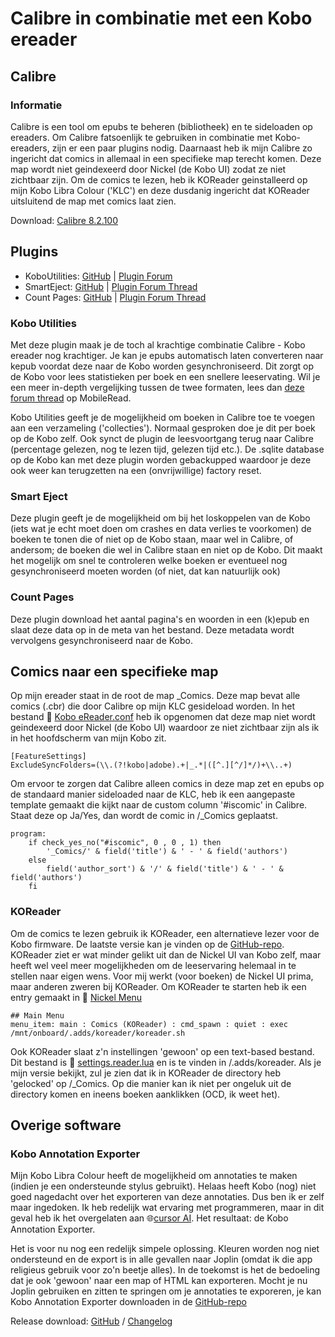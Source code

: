 # Calibre in combinatie met een Kobo ereader
## Calibre
### Informatie
Calibre is een tool om epubs te beheren (bibliotheek) en te sideloaden op ereaders. Om Calibre fatsoenlijk te gebruiken in combinatie met Kobo-ereaders, zijn er een paar plugins nodig. Daarnaast heb ik mijn Calibre zo ingericht dat comics in allemaal in een specifieke map terecht komen. Deze map wordt niet geindexeerd door Nickel (de Kobo UI) zodat ze niet zichtbaar zijn. Om de comics te lezen, heb ik KOReader geinstalleerd op mijn Kobo Libra Colour ('KLC') en deze dusdanig ingericht dat KOReader uitsluitend de map met comics laat zien. 

Download: [Calibre 8.2.100](https://calibre-ebook.com/download)

## Plugins

- KoboUtilities: [GitHub](https://github.com/majutsushi/kobo-utilities/tree/main) | [Plugin Forum](https://www.mobileread.com/forums/showthread.php?t=215339)
- SmartEject: [GitHub](https://github.com/JimmXinu/SmartEject) | [Plugin Forum Thread](https://www.mobileread.com/forums/showthread.php?t=192950&page=8)
- Count Pages: [GitHub](https://github.com/kiwidude68/calibre_plugins/tree/main/count_pages) | [Plugin Forum Thread](https://www.mobileread.com/forums/showthread.php?t=134000)


### Kobo Utilities
Met deze plugin maak je de toch al krachtige combinatie Calibre - Kobo ereader nog krachtiger. Je kan je epubs automatisch laten converteren naar kepub voordat deze naar de Kobo worden gesynchroniseerd. Dit zorgt op de Kobo voor lees statistieken per boek en een snellere leeservating. Wil je een meer in-depth vergelijking tussen de twee formaten, lees dan [deze forum thread](https://www.mobileread.com/forums/showthread.php?t=343765) op MobileRead. 

Kobo Utilities geeft je de mogelijkheid om boeken in Calibre toe te voegen aan een verzameling ('collecties'). Normaal gesproken doe je dit per boek op de Kobo zelf. Ook synct de plugin de leesvoortgang terug naar Calibre (percentage gelezen, nog te lezen tijd, gelezen tijd etc.). De .sqlite database op de Kobo kan met deze plugin worden gebackupped waardoor je deze ook weer kan terugzetten na een (onvrijwillige) factory reset.

### Smart Eject
Deze plugin geeft je de mogelijkheid om bij het loskoppelen van de Kobo (iets wat je echt moet doen om crashes en data verlies te voorkomen) de boeken te tonen die of niet op de Kobo staan, maar wel in Calibre, of andersom; de boeken die wel in Calibre staan en niet op de Kobo. Dit maakt het mogelijk om snel te controleren welke boeken er eventueel nog gesynchroniseerd moeten worden (of niet, dat kan natuurlijk ook)

### Count Pages
Deze plugin download het aantal pagina's en woorden in een (k)epub en slaat deze data op in de meta van het bestand. Deze metadata wordt vervolgens gesynchroniseerd naar de Kobo.

## Comics naar een specifieke map
Op mijn ereader staat in de root de map _Comics. Deze map bevat alle comics (.cbr) die door Calibre op mijn KLC gesideload worden. In het bestand 📁 [Kobo eReader.conf](https://github.com/jacobfresco/kobo-misc/blob/main/calibre/Kobo%20eReader.conf) heb ik opgenomen dat deze map niet wordt geindexeerd door Nickel (de Kobo UI) waardoor ze niet zichtbaar zijn als ik in het hoofdscherm van mijn Kobo zit. 

```
[FeatureSettings]
ExcludeSyncFolders=(\\.(?!kobo|adobe).+|_.*|([^.][^/]*/)+\\..+)
```

Om ervoor te zorgen dat Calibre alleen comics in deze map zet en epubs op de standaard manier sideloaded naar de KLC, heb ik een aangepaste template gemaakt die kijkt naar de custom column '#iscomic' in Calibre. Staat deze op Ja/Yes, dan wordt de comic in /_Comics geplaatst.

```calibre
program:
	if check_yes_no("#iscomic", 0 , 0 , 1) then
		'_Comics/' & field('title') & ' - ' & field('authors')
	else
		field('author_sort') & '/' & field('title') & ' - ' & field('authors')
	fi
```

### KOReader
Om de comics te lezen gebruik ik KOReader, een alternatieve lezer voor de Kobo firmware. De laatste versie kan je vinden op de [GitHub-repo](https://github.com/koreader/koreader/releases). KOReader ziet er wat minder gelikt uit dan de Nickel UI van Kobo zelf, maar heeft wel veel meer mogelijkheden om de leeservaring helemaal in te stellen naar eigen wens. Voor mij werkt (voor boeken) de Nickel UI prima, maar anderen zweren bij KOReader. Om KOReader te starten heb ik een entry gemaakt in 📁 [Nickel Menu](https://github.com/jacobfresco/kobo-misc/tree/main/nickel-menu)

```
## Main Menu
menu_item: main : Comics (KOReader) : cmd_spawn : quiet : exec /mnt/onboard/.adds/koreader/koreader.sh
```
Ook KOReader slaat z'n instellingen 'gewoon' op een text-based bestand. Dit bestand is 📁 [settings.reader.lua](https://github.com/jacobfresco/kobo-misc/blob/main/calibre/settings.reader.lua) en is te vinden in /.adds/koreader. Als je mijn versie bekijkt, zul je zien dat ik in KOReader de directory heb 'gelocked' op /_Comics. Op die manier kan ik niet per ongeluk uit de directory komen en ineens boeken aanklikken (OCD, ik weet het). 

## Overige software

### Kobo Annotation Exporter
Mijn Kobo Libra Colour heeft de mogelijkheid om annotaties te maken (indien je een ondersteunde stylus gebruikt). Helaas heeft Kobo (nog) niet goed nagedacht over het exporteren van deze annotaties. Dus ben ik er zelf maar ingedoken. Ik heb redelijk wat ervaring met programmeren, maar in dit geval heb ik het overgelaten aan 🌐[cursor AI](https://cursor.com). Het resultaat: de Kobo Annotation Exporter.

Het is voor nu nog een redelijk simpele oplossing. Kleuren worden nog niet ondersteund en de export is in alle gevallen naar Joplin (omdat ik die app religieus gebruik voor zo'n beetje alles). In de toekomst is het de bedoeling dat je ook 'gewoon' naar een map of HTML kan exporteren. Mocht je nu Joplin gebruiken en zitten te springen om je annotaties te exporeren, je kan Kobo Annotation Exporter downloaden in de [GitHub-repo](https://github.com/jacobfresco/kobo-annotation-exporter)

Release download: [GitHub](https://github.com/jacobfresco/kobo-annotation-exporter/releases/tag/kobo) / [Changelog](https://github.com/jacobfresco/kobo-annotation-exporter/commits/kobo)
